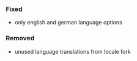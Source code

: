 ### Fixed

- only english and german language options

### Removed

- unused language translations from locale fork

